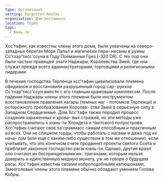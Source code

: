 ```yaml
---
type: Организация
setting: Forgotten Realms
organisation: Дом Экстаминос
location: Торил
tags:
  - Юань-ти
---
```

Хсс'тафин, как известны члены этого дома, были ухвачены на северо-западных берегах Моря Лапал и магически пере-
несены в руины Сс'тхар'тисс'ссуна в Году Пойманных Грез (-320 DR). С тех пор они были частью правящей знати Наджары,
Королевства Змей, где они служат прежде всего администраторами, торговцами и религиозными лидерами.

В течение господства Терпенци хсс'тафин цивилизовали племена офидианов и восстановили разрушенный город сар-
рукхов Сс'тхар'тисс'ссун вместе с его главным храмовым комплексом. После падения Наджары члены этого племени были
инструментом восстановления правления нагары (темных наг - потомков Терпенци) и осторожного преобразования Королев-
ства Змей в серьезную силу в Западном Сердцеземье. Дом Хсс'тафи также породил процесс создания зараженных и крова-
вых стражей, но эти методы уже распространились к юань-ти Хлондета и Чалтского полуострова. Хсс'тафин считают свое
ха'сраммасс самым способным и практичным из всех. Они не слишком горды, чтобы работать с нагами и даже под их нача-
лом (или еще с каким-либо существом в том же отношении), если учитывать, что это конечном счете продвинет проекты
святого Ссета и приблизит законное господство расы юань-ти. Однако, другие враэл оло считают их беспринципными ин-
триганами, которым нельзя доверить и единственную медную монету, уж не говоря о будущем расы. Хсс'тафин известны
своими коброподобными капюшонами. Змееголовые члены этого племени обычно обладают умением Голова Кобры.